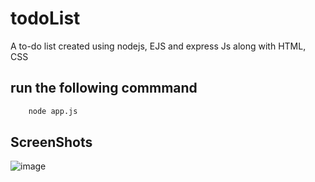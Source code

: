 # todoList
A to-do list created using nodejs, EJS and express Js along with HTML, CSS
## run the following commmand
```bash
    node app.js
```
## ScreenShots
![image](https://user-images.githubusercontent.com/75152108/169281510-7c8d1ac9-897c-440e-ba47-d9bc5082b547.png)
